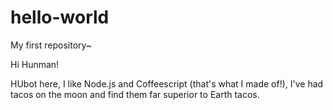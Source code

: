 # hello-world
My first repository~

Hi Hunman!

HUbot here, I like Node.js and Coffeescript (that's what I made of!),
I've had tacos on the moon and find them far superior to Earth tacos.

